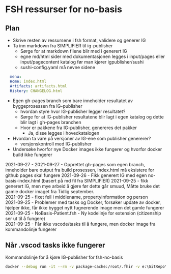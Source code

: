 # FSH ressurser for no-basis

## Plan

* Skrive resten av ressursene i fsh format, validere og generer IG
* Ta inn markdown fra SIMPLIFIER til ig-publisher
  * Sørge for at markdown filene blir med i generert IG
  * egne md/html sider med dokumentasjonen legges i input/pages eller input/pagecontent katalog før man kjører igpublisher/sushi
  * sushi-config.yaml må nevne sidene

~~~ yaml
  menu:
  Home: index.html
  Artifacts: artifacts.html
  History: CHANGELOG.html
~~~

* Egen gh-pages branch som bare inneholder resultatet av byggeprosessen fra IG-publisher
  * hvordan styre hvor IG-publisher legger resultatet?
  * Sørge for at IG-publisher resultatene blir lagt i egen katalog og dette blir lagt i gh-pages branchen
  * Hvor er pakkene fra IG-publisher, genereres det pakker
    * Ja, disse legges i hovedkatalogen
* Hvordan ta vare på versjoner av IG-ene som publisher genererer?
  * versjonskontroll med IG-publisher
* Undersøke hvorfor nye Docker images ikke fungerer og hvorfor docker build ikke fungerer

2021-09-27 - 
2021-09-27 - Opprettet gh-pages som egen branch, inneholder bare output fra build prosessen, index.html må eksistere for github pages skal fungere
2021-09-26 - Fikk generert IG med egen no-basis-index.html (basert på md fil fra SIMPLIFIER)
2021-09-25 - fikk generert IG, men mye arbeid å gjøre før dette går smuud, Måtte bruke det gamle docker imaget fra Tidlig september.  
2021-09-25 - fixet feil i middlename, propertyinformation og person  
2021-09-25 - Problemer med tasks og Docker, forsøker update av docker, hjelper ikke, får ikke bygget nytt fugnerende image men det gamle fungerer  
2021-09-25 - NoBasis-Patient.fsh - Ny kodelinje for extension (citizenship ser ut til å fungere)  
2021-09-25 - Får ikke vscode/tasks til å fungere, men docker image fra kommandolinje fungerer  

## Når .vscod tasks ikke fungerer

Kommandolinje for å kjøre IG-publisher for fsh-no-basis

~~~bash
docker --debug run -it --rm -v package-cache:/root/.fhir -v e:\GitRepo\fsh-no-basis\no-basis:/data thomiz/build-pipeline publisher -ig /data/ig.ini
~~~

